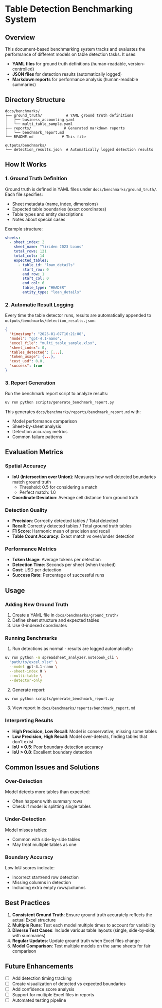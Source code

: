 # Table Detection Benchmarking System

## Overview

This document-based benchmarking system tracks and evaluates the performance of different models on table detection tasks. It uses:

- **YAML files** for ground truth definitions (human-readable, version-controlled)
- **JSON files** for detection results (automatically logged)
- **Markdown reports** for performance analysis (human-readable summaries)

## Directory Structure

```
docs/benchmarks/
├── ground_truth/           # YAML ground truth definitions
│   ├── business_accounting.yaml
│   └── multi_table_sample.yaml
├── reports/               # Generated markdown reports
│   └── benchmark_report.md
└── README.md             # This file

outputs/benchmarks/
└── detection_results.json  # Automatically logged detection results
```

## How It Works

### 1. Ground Truth Definition

Ground truth is defined in YAML files under `docs/benchmarks/ground_truth/`. Each file specifies:

- Sheet metadata (name, index, dimensions)
- Expected table boundaries (exact coordinates)
- Table types and entity descriptions
- Notes about special cases

Example structure:

```yaml
sheets:
  - sheet_index: 2
    sheet_name: "Yiriden 2023 Loans"
    total_rows: 121
    total_cols: 14
    expected_tables:
      - table_id: "loan_details"
        start_row: 0
        end_row: 1
        start_col: 0
        end_col: 6
        table_type: "HEADER"
        entity_type: "loan_details"
```

### 2. Automatic Result Logging

Every time the table detector runs, results are automatically appended to `outputs/benchmarks/detection_results.json`:

```json
{
  "timestamp": "2025-01-07T10:21:00",
  "model": "gpt-4.1-nano",
  "excel_file": "multi_table_sample.xlsx",
  "sheet_index": 0,
  "tables_detected": [...],
  "token_usage": {...},
  "cost_usd": 0.0,
  "success": true
}
```

### 3. Report Generation

Run the benchmark report script to analyze results:

```bash
uv run python scripts/generate_benchmark_report.py
```

This generates `docs/benchmarks/reports/benchmark_report.md` with:

- Model performance comparison
- Sheet-by-sheet analysis
- Detection accuracy metrics
- Common failure patterns

## Evaluation Metrics

### Spatial Accuracy

- **IoU (Intersection over Union)**: Measures how well detected boundaries match ground truth
  - Threshold: 0.5 for considering a match
  - Perfect match: 1.0
- **Coordinate Deviation**: Average cell distance from ground truth

### Detection Quality

- **Precision**: Correctly detected tables / Total detected
- **Recall**: Correctly detected tables / Total ground truth tables
- **F1 Score**: Harmonic mean of precision and recall
- **Table Count Accuracy**: Exact match vs over/under detection

### Performance Metrics

- **Token Usage**: Average tokens per detection
- **Detection Time**: Seconds per sheet (when tracked)
- **Cost**: USD per detection
- **Success Rate**: Percentage of successful runs

## Usage

### Adding New Ground Truth

1. Create a YAML file in `docs/benchmarks/ground_truth/`
1. Define sheet structure and expected tables
1. Use 0-indexed coordinates

### Running Benchmarks

1. Run detections as normal - results are logged automatically:

```bash
uv run python -m spreadsheet_analyzer.notebook_cli \
  "path/to/excel.xlsx" \
  --model gpt-4.1-nano \
  --sheet-index 0 \
  --multi-table \
  --detector-only
```

2. Generate report:

```bash
uv run python scripts/generate_benchmark_report.py
```

3. View report in `docs/benchmarks/reports/benchmark_report.md`

### Interpreting Results

- **High Precision, Low Recall**: Model is conservative, missing some tables
- **Low Precision, High Recall**: Model over-detects, finding tables that don't exist
- **IoU < 0.5**: Poor boundary detection accuracy
- **IoU > 0.8**: Excellent boundary detection

## Common Issues and Solutions

### Over-Detection

Model detects more tables than expected:

- Often happens with summary rows
- Check if model is splitting single tables

### Under-Detection

Model misses tables:

- Common with side-by-side tables
- May treat multiple tables as one

### Boundary Accuracy

Low IoU scores indicate:

- Incorrect start/end row detection
- Missing columns in detection
- Including extra empty rows/columns

## Best Practices

1. **Consistent Ground Truth**: Ensure ground truth accurately reflects the actual Excel structure
1. **Multiple Runs**: Test each model multiple times to account for variability
1. **Diverse Test Cases**: Include various table layouts (single, side-by-side, with summaries)
1. **Regular Updates**: Update ground truth when Excel files change
1. **Model Comparison**: Test multiple models on the same sheets for fair comparison

## Future Enhancements

- [ ] Add detection timing tracking
- [ ] Create visualization of detected vs expected boundaries
- [ ] Add confidence score analysis
- [ ] Support for multiple Excel files in reports
- [ ] Automated testing pipeline
